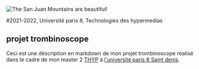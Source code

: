 ![The San Juan Mountains are beautiful!](https://www.campus-condorcet.fr/medias/photo/logo-paris8_1566477376593-png "San Juan Mountains")

#2021-2022, Université paris 8, Technologies des hypermedias

## projet trombinoscope
Ceci est une déscription en markdown de mon projet trombinoscope realisé dans le cadre de mon master 2 [THYP](https://www.univ-paris8.fr/-Master-Technologies-de-l-Hypermedia-678-) à  [l'université paris 8 Saint denis](https://goo.gl/maps/aGwT9QYng9Pr3ALC9).
